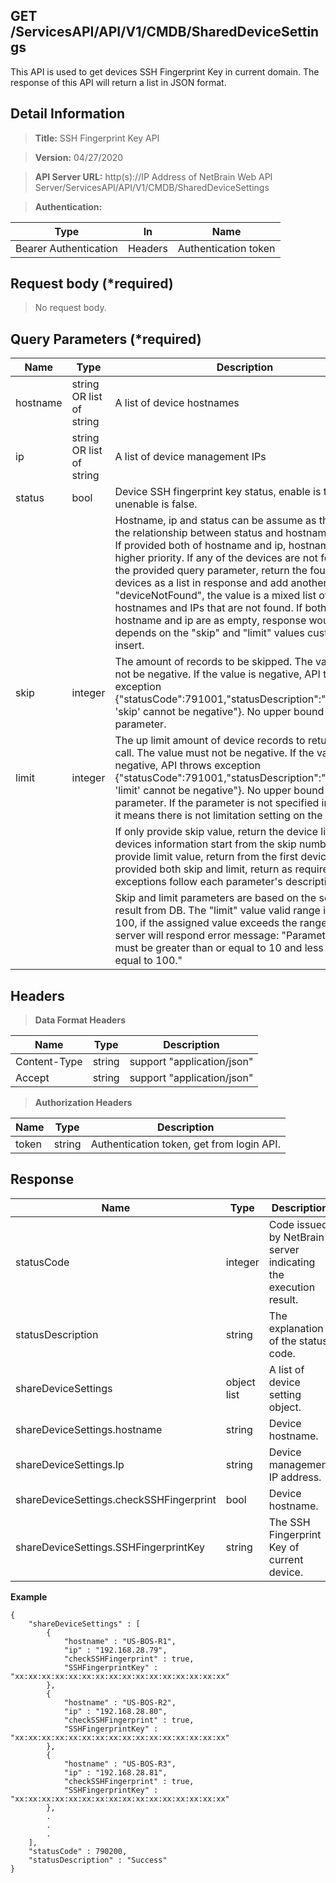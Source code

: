 GET /ServicesAPI/API/V1/CMDB/SharedDeviceSettings
-------------------------------------------------

This API is used to get devices SSH Fingerprint Key in current domain. The
response of this API will return a list in JSON format.

Detail Information
------------------

>   **Title:** SSH Fingerprint Key API

>   **Version:** 04/27/2020

>   **API Server URL:** http(s)://IP Address of NetBrain Web API
>   Server/ServicesAPI/API/V1/CMDB/SharedDeviceSettings

>   **Authentication:**

| **Type**              | **In**  | **Name**             |
|-----------------------|---------|----------------------|
| Bearer Authentication | Headers | Authentication token |

Request body (\*required)
-------------------------

>   No request body.

Query Parameters (\*required)
-----------------------------

| **Name** | **Type**                 | **Description**                                                                                                                                                                                                                                                                                                                                                                                                                                                                                                                                                           |
|----------|--------------------------|---------------------------------------------------------------------------------------------------------------------------------------------------------------------------------------------------------------------------------------------------------------------------------------------------------------------------------------------------------------------------------------------------------------------------------------------------------------------------------------------------------------------------------------------------------------------------|
| hostname | string OR list of string | A list of device hostnames                                                                                                                                                                                                                                                                                                                                                                                                                                                                                                                                                |
| ip       | string OR list of string | A list of device management IPs                                                                                                                                                                                                                                                                                                                                                                                                                                                                                                                                           |
| status       | bool | Device SSH fingerprint key status, enable is true, unenable is false.                                                                                                                                                                                                                                                                                                                                                                                                                                                                                                                                        |
|          |                          | Hostname, ip and status can be assume as the filters, the relationship between status and hostname is AND. If provided both of hostname and ip, hostname has higher priority. If any of the devices are not found from the provided query parameter, return the found devices as a list in response and add another json key "deviceNotFound", the value is a mixed list of hostnames and IPs that are not found. If both of hostname and ip are as empty, response would depends on the "skip" and "limit" values customer insert.                                                                                                                                                  |
| skip     | integer                  | The amount of records to be skipped. The value must not be negative. If the value is negative, API throws exception {"statusCode":791001,"statusDescription":"Parameter 'skip' cannot be negative"}. No upper bound for this parameter.                                                                                                                                                                                                                                                                                                                                   |
| limit    | integer                  | The up limit amount of device records to return per API call. The value must not be negative. If the value is negative, API throws exception {"statusCode":791001,"statusDescription":"Parameter 'limit' cannot be negative"}. No upper bound for this parameter. If the parameter is not specified in API call, it means there is not limitation setting on the call.                                                                                                                                                                                                    |
|          |                          | If only provide skip value, return the device list with 50 devices information start from the skip number. If only provide limit value, return from the first device in DB. If provided both skip and limit, return as required. Error exceptions follow each parameter's description.                                                                                                                                                                                                                                                                                    |
|          |                          | Skip and limit parameters are based on the search result from DB. The "limit" value valid range is 10 - 100, if the assigned value exceeds the range, the server will respond error message: "Parameter 'limit' must be greater than or equal to 10 and less than or equal to 100."                                                                                                                                                                                                                                                                                       |

Headers
-------

>   **Data Format Headers**

| **Name**     | **Type** | **Description**            |
|--------------|----------|----------------------------|
| Content-Type | string   | support "application/json" |
| Accept       | string   | support "application/json" |

>   **Authorization Headers**

| **Name** | **Type** | **Description**                           |
|----------|----------|-------------------------------------------|
| token    | string   | Authentication token, get from login API. |

Response
--------

| **Name**                                | **Type**    | **Description**                                                 |
|-----------------------------------------|-------------|-----------------------------------------------------------------|
| statusCode                              | integer     | Code issued by NetBrain server indicating the execution result. |
| statusDescription                       | string      | The explanation of the status code.                             |
| shareDeviceSettings                     | object list | A list of device setting object.                                |
| shareDeviceSettings.hostname            | string      | Device hostname.                                                |
| shareDeviceSettings.Ip                  | string      | Device management IP address.                                   |
| shareDeviceSettings.checkSSHFingerprint | bool        | Device hostname.                                                |
| shareDeviceSettings.SSHFingerprintKey   | string      | The SSH Fingerprint Key of current device.                      |

**Example**

~~~~~~~~~~~~~~~~~~~~~~~~~~~~~~~~~~~~~~~~~~~~~~~~~~~~~~~~~~~~~~~~~~~~~~~~~~~~~~~~
{
    "shareDeviceSettings" : [
        {
            "hostname" : "US-BOS-R1",
            "ip" : "192.168.28.79",
            "checkSSHFingerprint" : true,
            "SSHFingerprintKey" : "xx:xx:xx:xx:xx:xx:xx:xx:xx:xx:xx:xx:xx:xx:xx:xx"
        },
        {
            "hostname" : "US-BOS-R2",
            "ip" : "192.168.28.80",
            "checkSSHFingerprint" : true,
            "SSHFingerprintKey" : "xx:xx:xx:xx:xx:xx:xx:xx:xx:xx:xx:xx:xx:xx:xx:xx"
        },
        {
            "hostname" : "US-BOS-R3",
            "ip" : "192.168.28.81",
            "checkSSHFingerprint" : true,
            "SSHFingerprintKey" : "xx:xx:xx:xx:xx:xx:xx:xx:xx:xx:xx:xx:xx:xx:xx:xx"
        },
        .
        .
        .
    ],
    "statusCode" : 790200,
    "statusDescription" : "Success"
}
~~~~~~~~~~~~~~~~~~~~~~~~~~~~~~~~~~~~~~~~~~~~~~~~~~~~~~~~~~~~~~~~~~~~~~~~~~~~~~~~
